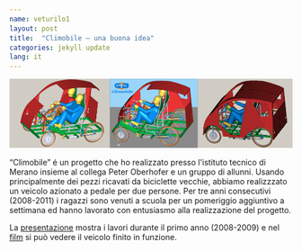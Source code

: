 ```yaml
---
name: veturilo1
layout: post
title:  "Climobile – una buona idea"
categories: jekyll update
lang: it
---
```

![Bild](../../bildoj/klimobilo.png)

“Climobile” é un progetto che ho realizzato presso l'istituto tecnico di Merano insieme al collega Peter Oberhofer e un gruppo di allunni. Usando principalmente dei pezzi ricavati da biciclette vecchie, abbiamo realizzzato un veicolo azionato a pedale per due persone. Per tre anni consecutivi (2008-2011) i ragazzi sono venuti a scuola per un pomeriggio aggiuntivo a settimana ed hanno lavorato con entusiasmo alla realizzazione del progetto.

La [presentazione](../../dosieroj/CLIMOBILE_Jahr1) mostra i lavori durante il primo anno (2008-2009) e nel [film](https://www.youtube.com/watch?v=9UoWeJL2lDM) si può vedere il veicolo finito in funzione.
